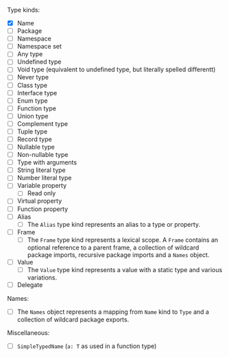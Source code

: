 Type kinds:

- [x] Name
- [ ] Package
- [ ] Namespace
- [ ] Namespace set
- [ ] Any type
- [ ] Undefined type
- [ ] Void type (equivalent to undefined type, but literally spelled differentt)
- [ ] Never type
- [ ] Class type
- [ ] Interface type
- [ ] Enum type
- [ ] Function type
- [ ] Union type
- [ ] Complement type
- [ ] Tuple type
- [ ] Record type
- [ ] Nullable type
- [ ] Non-nullable type
- [ ] Type with arguments
- [ ] String literal type 
- [ ] Number literal type
- [ ] Variable property
  - [ ] Read only
- [ ] Virtual property
- [ ] Function property
- [ ] Alias
  - [ ] The `Alias` type kind represents an alias to a type or property.
- [ ] Frame
  - [ ] The `Frame` type kind represents a lexical scope. A `Frame` contains an optional reference to a parent frame, a collection of wildcard package imports, recursive package imports and a `Names` object.
- [ ] Value
  - [ ] The `Value` type kind represents a value with a static type and various variations.
- [ ] Delegate

Names:

- [ ] The `Names` object represents a mapping from `Name` kind to `Type` and a collection of wildcard package exports.

Miscellaneous:

- [ ] `SimpleTypedName` (`a: T` as used in a function type)